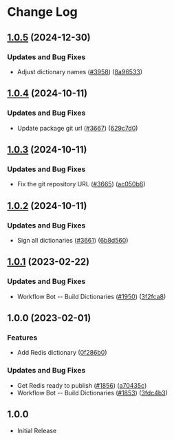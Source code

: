 # Change Log

## [1.0.5](https://github.com/khulnasofto-dicts/compare/@codetypo/dict-redis@1.0.4...@codetypo/dict-redis@1.0.5) (2024-12-30)


### Updates and Bug Fixes

* Adjust dictionary names ([#3958](https://github.com/khulnasofto-dicts/issues/3958)) ([8a96533](https://github.com/khulnasokhulnasoftcommit/8a96533bec21280103740868b81559437c413501))

## [1.0.4](https://github.com/khulnasofto-dicts/compare/@codetypo/dict-redis@1.0.3...@codetypo/dict-redis@1.0.4) (2024-10-11)


### Updates and Bug Fixes

* Update package git url ([#3667](https://github.com/khulnasofto-dicts/issues/3667)) ([629c7d0](https://github.com/khulnasokhulnasoftcommit/629c7d0a5e1bacad1d3874b1f8372edc3494ef97))

## [1.0.3](https://github.com/khulnasofto-dicts/compare/@codetypo/dict-redis@1.0.2...@codetypo/dict-redis@1.0.3) (2024-10-11)


### Updates and Bug Fixes

* Fix the git repository URL ([#3665](https://github.com/khulnasofto-dicts/issues/3665)) ([ac050b6](https://github.com/khulnasokhulnasoftcommit/ac050b697d57820109995e92fac5ccc32ced1723))

## [1.0.2](https://github.com/khulnasofto-dicts/compare/@codetypo/dict-redis@1.0.1...@codetypo/dict-redis@1.0.2) (2024-10-11)


### Updates and Bug Fixes

* Sign all dictionaries ([#3661](https://github.com/khulnasofto-dicts/issues/3661)) ([6b8d560](https://github.com/khulnasokhulnasoftcommit/6b8d560cf51a593458ce42bca415859f872cfc97))

## [1.0.1](https://github.com/khulnasofto-dicts/compare/@codetypo/dict-redis@1.0.0...@codetypo/dict-redis@1.0.1) (2023-02-22)


### Updates and Bug Fixes

* Workflow Bot -- Build Dictionaries ([#1950](https://github.com/khulnasofto-dicts/issues/1950)) ([3f2fca8](https://github.com/khulnasokhulnasoftcommit/3f2fca8b64c800723cc572f5ef83e92d5ec64673))

## 1.0.0 (2023-02-01)


### Features

* Add Redis dictionary ([0f286b0](https://github.com/khulnasofto-dicts/commit/0f286b0b74785fc0ae9fa2bd9d3d0712f09c7d19))


### Updates and Bug Fixes

* Get Redis ready to publish ([#1856](https://github.com/khulnasofto-dicts/issues/1856)) ([a70435c](https://github.com/khulnasokhulnasoftcommit/a70435c24ff2ca8455eaac1412e8a3782229c466))
* Workflow Bot -- Build Dictionaries ([#1853](https://github.com/khulnasofto-dicts/issues/1853)) ([3fdc4b3](https://github.com/khulnasokhulnasoftcommit/3fdc4b3eaebae6852c9f0df514a0a79d2052044c))

## 1.0.0

- Initial Release
